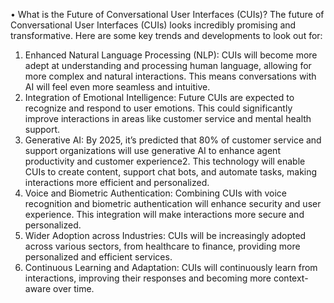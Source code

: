 •	What is the Future of Conversational User Interfaces (CUIs)?
The future of Conversational User Interfaces (CUIs) looks incredibly promising and transformative. Here are some key trends and developments to look out for:
1.	Enhanced Natural Language Processing (NLP): CUIs will become more adept at understanding and processing human language, allowing for more complex and natural interactions. This means conversations with AI will feel even more seamless and intuitive.
2.	Integration of Emotional Intelligence: Future CUIs are expected to recognize and respond to user emotions. This could significantly improve interactions in areas like customer service and mental health support.
3.	Generative AI: By 2025, it’s predicted that 80% of customer service and support organizations will use generative AI to enhance agent productivity and customer experience2. This technology will enable CUIs to create content, support chat bots, and automate tasks, making interactions more efficient and personalized.
4.	Voice and Biometric Authentication: Combining CUIs with voice recognition and biometric authentication will enhance security and user experience. This integration will make interactions more secure and personalized.
5.	Wider Adoption across Industries: CUIs will be increasingly adopted across various sectors, from healthcare to finance, providing more personalized and efficient services.
6.	Continuous Learning and Adaptation: CUIs will continuously learn from interactions, improving their responses and becoming more context-aware over time.





